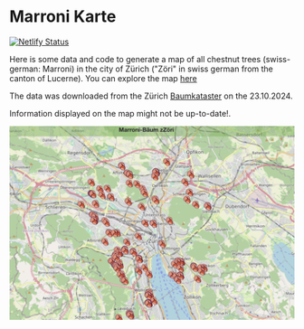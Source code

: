 # Marroni Karte
[![Netlify Status](https://api.netlify.com/api/v1/badges/e024d9d7-4dd1-4a45-96b7-5bb4b7eaa0c6/deploy-status)](https://app.netlify.com/sites/marronikarte/deploys)


Here is some data and code to generate a map of all chestnut trees (swiss-german: Marroni) in the city of Zürich ("Zöri" in swiss german from the canton of Lucerne). 
You can explore the map [here](https://marronikarte.netlify.app/)

The data was downloaded from the Zürich [Baumkataster](https://www.stadt-zuerich.ch/geodaten/download/Baumkataster) on the 23.10.2024. 

Information displayed on the map might not be up-to-date!.


![Alt text](example_map.png?raw=true "Marroni Karte")
